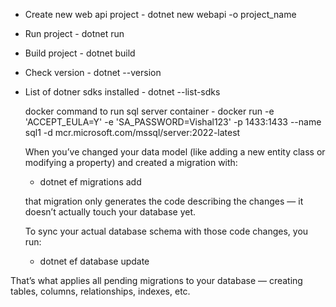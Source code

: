 * Create new web api project - dotnet new webapi -o project_name
* Run project - dotnet run
* Build project - dotnet build
* Check version - dotnet --version
* List of dotner sdks installed - dotnet --list-sdks

  docker command to run sql server container - 
docker run -e 'ACCEPT_EULA=Y' -e 'SA_PASSWORD=Vishal123' -p 1433:1433 --name sql1 -d mcr.microsoft.com/mssql/server:2022-latest

  When you’ve changed your data model (like adding a new entity class or modifying a property) and created a migration with:
  * dotnet ef migrations add <MigrationName>
  
  that migration only generates the code describing the changes — it doesn’t actually touch your database yet.

  To sync your actual database schema with those code changes, you run:
  * dotnet ef database update
 
That’s what applies all pending migrations to your database — creating tables, columns, relationships, indexes, etc.
